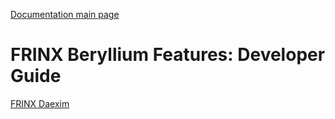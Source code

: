 [Documentation main page](https://frinxio.github.io/Frinx-docs/)  
# FRINX Beryllium Features: Developer Guide

[FRINX Daexim](FRINX_Features_Developer_Guide/daexim.md)  
